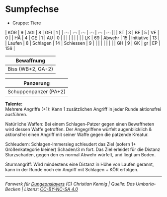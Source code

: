 # Sumpfechse  
- Gruppe: Tiere  

| KÖR    | 9  | AGI      | 8  | GEI        | 1   |
| :-: | :-: | :-: | :-: | :-: | :-: ||
| ST     | 3  | BE       | 5  | VE         | 0   |
| HÄ     | 4  | GE       | 1  | AU         | 0   |
|        |    |          |    |            |     |
| LK     | 69 | Abwehr   | 15 | Initiative | 13  |
| Laufen | 8  | Schlagen | 14 | Schiessen  | 9   |
|        |    |          |    |            |     |
| GH     | 9  | GK       | gr | EP         | 156 |


| Bewaffnung |
| --- |
| Biss (WB+2, GA-2) |


| Panzerung |
| --- |
| Schuppenpanzer (PA+2) |


**Talente:**  
Mehrere Angriffe (+1): Kann 1 zusätzlichen Angriff in jeder Runde aktionsfrei ausführen.

Natürliche Waffen: Bei einem Schlagen-Patzer gegen einen Bewaffneten wird dessen Waffe getroffen. Der Angegriffene würfelt augenblicklich & aktionsfrei einen Angriff mit seiner Waffe gegen die patzende Kreatur.

Schleudern: Schlagen-Immersieg schleudert das Ziel (sofern 1+ Größenkategorie kleiner) Schaden/3 m fort. Das Ziel erleidet für die Distanz Sturzschaden, gegen den es normal Abwehr würfelt, und liegt am Boden.

Sturmangriff: Wird mindestens eine Distanz in Höhe von Laufen gerannt, kann in der Runde noch ein Angriff mit Schlagen + KÖR erfolgen.





___
*Fanwerk für [Dungeonslayers](https://www.dungeonslayers.net/) (C) Christian Kennig | Quelle: Das Umbarla-Becken | Lizenz: [CC-BY-NC-SA 4.0](https://creativecommons.org/licenses/by-nc-sa/4.0/deed.de)*